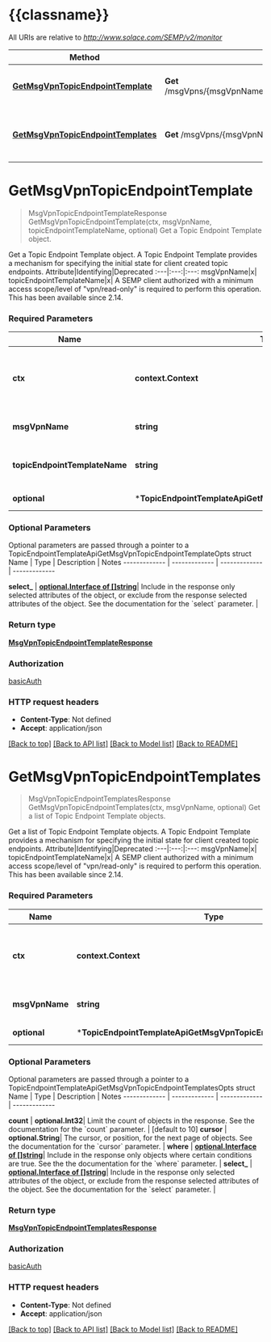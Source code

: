 # {{classname}}

All URIs are relative to *http://www.solace.com/SEMP/v2/monitor*

Method | HTTP request | Description
------------- | ------------- | -------------
[**GetMsgVpnTopicEndpointTemplate**](TopicEndpointTemplateApi.md#GetMsgVpnTopicEndpointTemplate) | **Get** /msgVpns/{msgVpnName}/topicEndpointTemplates/{topicEndpointTemplateName} | Get a Topic Endpoint Template object.
[**GetMsgVpnTopicEndpointTemplates**](TopicEndpointTemplateApi.md#GetMsgVpnTopicEndpointTemplates) | **Get** /msgVpns/{msgVpnName}/topicEndpointTemplates | Get a list of Topic Endpoint Template objects.

# **GetMsgVpnTopicEndpointTemplate**
> MsgVpnTopicEndpointTemplateResponse GetMsgVpnTopicEndpointTemplate(ctx, msgVpnName, topicEndpointTemplateName, optional)
Get a Topic Endpoint Template object.

Get a Topic Endpoint Template object.  A Topic Endpoint Template provides a mechanism for specifying the initial state for client created topic endpoints.   Attribute|Identifying|Deprecated :---|:---:|:---: msgVpnName|x| topicEndpointTemplateName|x|    A SEMP client authorized with a minimum access scope/level of \"vpn/read-only\" is required to perform this operation.  This has been available since 2.14.

### Required Parameters

Name | Type | Description  | Notes
------------- | ------------- | ------------- | -------------
 **ctx** | **context.Context** | context for authentication, logging, cancellation, deadlines, tracing, etc.
  **msgVpnName** | **string**| The name of the Message VPN. | 
  **topicEndpointTemplateName** | **string**| The name of the Topic Endpoint Template. | 
 **optional** | ***TopicEndpointTemplateApiGetMsgVpnTopicEndpointTemplateOpts** | optional parameters | nil if no parameters

### Optional Parameters
Optional parameters are passed through a pointer to a TopicEndpointTemplateApiGetMsgVpnTopicEndpointTemplateOpts struct
Name | Type | Description  | Notes
------------- | ------------- | ------------- | -------------


 **select_** | [**optional.Interface of []string**](string.md)| Include in the response only selected attributes of the object, or exclude from the response selected attributes of the object. See the documentation for the &#x60;select&#x60; parameter. | 

### Return type

[**MsgVpnTopicEndpointTemplateResponse**](MsgVpnTopicEndpointTemplateResponse.md)

### Authorization

[basicAuth](../README.md#basicAuth)

### HTTP request headers

 - **Content-Type**: Not defined
 - **Accept**: application/json

[[Back to top]](#) [[Back to API list]](../README.md#documentation-for-api-endpoints) [[Back to Model list]](../README.md#documentation-for-models) [[Back to README]](../README.md)

# **GetMsgVpnTopicEndpointTemplates**
> MsgVpnTopicEndpointTemplatesResponse GetMsgVpnTopicEndpointTemplates(ctx, msgVpnName, optional)
Get a list of Topic Endpoint Template objects.

Get a list of Topic Endpoint Template objects.  A Topic Endpoint Template provides a mechanism for specifying the initial state for client created topic endpoints.   Attribute|Identifying|Deprecated :---|:---:|:---: msgVpnName|x| topicEndpointTemplateName|x|    A SEMP client authorized with a minimum access scope/level of \"vpn/read-only\" is required to perform this operation.  This has been available since 2.14.

### Required Parameters

Name | Type | Description  | Notes
------------- | ------------- | ------------- | -------------
 **ctx** | **context.Context** | context for authentication, logging, cancellation, deadlines, tracing, etc.
  **msgVpnName** | **string**| The name of the Message VPN. | 
 **optional** | ***TopicEndpointTemplateApiGetMsgVpnTopicEndpointTemplatesOpts** | optional parameters | nil if no parameters

### Optional Parameters
Optional parameters are passed through a pointer to a TopicEndpointTemplateApiGetMsgVpnTopicEndpointTemplatesOpts struct
Name | Type | Description  | Notes
------------- | ------------- | ------------- | -------------

 **count** | **optional.Int32**| Limit the count of objects in the response. See the documentation for the &#x60;count&#x60; parameter. | [default to 10]
 **cursor** | **optional.String**| The cursor, or position, for the next page of objects. See the documentation for the &#x60;cursor&#x60; parameter. | 
 **where** | [**optional.Interface of []string**](string.md)| Include in the response only objects where certain conditions are true. See the the documentation for the &#x60;where&#x60; parameter. | 
 **select_** | [**optional.Interface of []string**](string.md)| Include in the response only selected attributes of the object, or exclude from the response selected attributes of the object. See the documentation for the &#x60;select&#x60; parameter. | 

### Return type

[**MsgVpnTopicEndpointTemplatesResponse**](MsgVpnTopicEndpointTemplatesResponse.md)

### Authorization

[basicAuth](../README.md#basicAuth)

### HTTP request headers

 - **Content-Type**: Not defined
 - **Accept**: application/json

[[Back to top]](#) [[Back to API list]](../README.md#documentation-for-api-endpoints) [[Back to Model list]](../README.md#documentation-for-models) [[Back to README]](../README.md)

